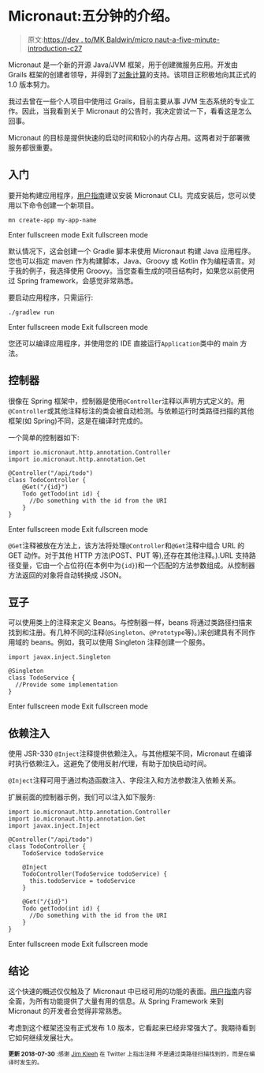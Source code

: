 # Micronaut:五分钟的介绍。

> 原文:[https://dev . to/MK Baldwin/micro naut-a-five-minute-introduction-c27](https://dev.to/mkbaldwin/micronaut-a-five-minute-introduction-c27)

Micronaut 是一个新的开源 Java/JVM 框架，用于创建微服务应用。开发由 Grails 框架的创建者领导，并得到了[对象计算](https://objectcomputing.com/products/micronaut)的支持。该项目正积极地向其正式的 1.0 版本努力。

我过去曾在一些个人项目中使用过 Grails，目前主要从事 JVM 生态系统的专业工作。因此，当我看到关于 Micronaut 的公告时，我决定尝试一下，看看这是怎么回事。

Micronaut 的目标是提供快速的启动时间和较小的内存占用。这两者对于部署微服务都很重要。

## 入门

要开始构建应用程序，[用户指南](https://docs.micronaut.io/snapshot/guide/index.html#quickStart)建议安装 Micronaut CLI。完成安装后，您可以使用以下命令创建一个新项目。

```
mn create-app my-app-name 
```

Enter fullscreen mode Exit fullscreen mode

默认情况下，这会创建一个 Gradle 脚本来使用 Micronaut 构建 Java 应用程序。您也可以指定 maven 作为构建脚本，Java、Groovy 或 Kotlin 作为编程语言。对于我的例子，我选择使用 Groovy。当您查看生成的项目结构时，如果您以前使用过 Spring framework，会感觉非常熟悉。

要启动应用程序，只需运行:

```
./gradlew run 
```

Enter fullscreen mode Exit fullscreen mode

您还可以编译应用程序，并使用您的 IDE 直接运行`Application`类中的 main 方法。

## 控制器

很像在 Spring 框架中，控制器是使用`@Controller`注释以声明方式定义的。用`@Controller`或其他注释标注的类会被自动检测。与依赖运行时类路径扫描的其他框架(如 Spring)不同，这是在编译时完成的。

一个简单的控制器如下:

```
import io.micronaut.http.annotation.Controller
import io.micronaut.http.annotation.Get

@Controller("/api/todo")
class TodoController {
    @Get("/{id}")
    Todo getTodo(int id) {
      //Do something with the id from the URI
    }    
} 
```

Enter fullscreen mode Exit fullscreen mode

`@Get`注释被放在方法上，该方法将处理`@Controller`和`@Get`注释中组合 URL 的 GET 动作。对于其他 HTTP 方法(POST、PUT 等),还存在其他注释。).URL 支持路径变量，它由一个占位符(在本例中为`{id}`)和一个匹配的方法参数组成。从控制器方法返回的对象将自动转换成 JSON。

## 豆子

可以使用类上的注释来定义 Beans。与控制器一样，beans 将通过类路径扫描来找到和注册。有几种不同的注释(`@Singleton`、`@Prototype`等)。)来创建具有不同作用域的 beans。例如，我可以使用 Singleton 注释创建一个服务。

```
import javax.inject.Singleton

@Singleton
class TodoService {
  //Provide some implementation
} 
```

Enter fullscreen mode Exit fullscreen mode

## 依赖注入

使用 JSR-330 `@Inject`注释提供依赖注入。与其他框架不同，Micronaut 在编译时执行依赖注入。这避免了使用反射/代理，有助于加快启动时间。

`@Inject`注释可用于通过构造函数注入、字段注入和方法参数注入依赖关系。

扩展前面的控制器示例，我们可以注入如下服务:

```
import io.micronaut.http.annotation.Controller
import io.micronaut.http.annotation.Get
import javax.inject.Inject

@Controller("/api/todo")
class TodoController {
    TodoService todoService

    @Inject
    TodoController(TodoService todoService) {
      this.todoService = todoService
    }

    @Get("/{id}")
    Todo getTodo(int id) {
      //Do something with the id from the URI
    }    
} 
```

Enter fullscreen mode Exit fullscreen mode

## 结论

这个快速的概述仅仅触及了 Micronaut 中已经可用的功能的表面。[用户指南](https://docs.micronaut.io/snapshot/guide/index.html)内容全面，为所有功能提供了大量有用的信息。从 Spring Framework 来到 Micronaut 的开发者会觉得非常熟悉。

考虑到这个框架还没有正式发布 1.0 版本，它看起来已经非常强大了。我期待看到它如何继续发展壮大。

 <small>**更新 2018-07-30** :感谢 [Jim Kleeh](https://twitter.com/Schlogen) 在 Twitter 上指出注释
不是通过类路径扫描找到的，而是在编译时发生的。</small>